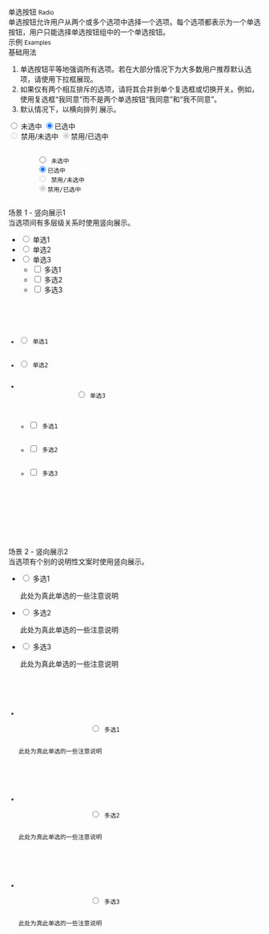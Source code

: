 <div class="mb40">
    <div class="fontsize-20">单选按钮 <small>Radio</small></div>
    <div class="color-999 mt4">单选按钮允许用户从两个或多个选项中选择一个选项。每个选项都表示为一个单选按钮，用户只能选择单选按钮组中的一个单选按钮。</div>
</div>

<div class="fontsize-16 mb10">示例 <small>Examples</small></div>

<div class="example">
    <div class="content">
        <div class="content-header">
            <div>基础用法</div>
            <ol>
                <li>单选按钮平等地强调所有选项。若在大部分情况下为大多数用户推荐默认选项，请使用下拉框展现。</li>
                <li>如果仅有两个相互排斥的选项，请将其合并到单个复选框或切换开关。例如，使用复选框“我同意”而不是两个单选按钮“我同意”和“我不同意”。</li>
                <li>默认情况下，以横向排列 展示。</li>
            </ol>
        </div>
        <div class="content-body">
            <div>
                <label><input type="radio"> 未选中</label>
                <label><input type="radio" checked>已选中</label>
            </div>
            <div>
                <label><input type="radio" disabled> 禁用/未选中</label>
                <label><input type="radio" checked disabled>禁用/已选中</label>
            </div>
        </div>
    </div>
    <pre><code class="hljs html">
        <label><input type="radio"> 未选中</label>
        <label><input type="radio" checked>已选中</label>
        <label><input type="radio" disabled> 禁用/未选中</label>
        <label><input type="radio" checked disabled>禁用/已选中</label>
    </code></pre>
</div>

<div class="example">
    <div class="content">
        <div class="content-header">
            <div>场景 1 - 竖向展示1</div>
            <div class="color-999 mt6">当选项间有多层级关系时使用竖向展示。</div>
        </div>
        <div class="content-body">
            <ul class="checklist">
                <li><label><input type="radio" name="sss"> 单选1</label></li>
                <li><label><input type="radio" name="sss"> 单选2</label></li>
                <li>
                    <label><input type="radio" name="sss"> 单选3</label>
                    <ul class="checklist">
                        <li><label><input type="checkbox"> 多选1</label></li>
                        <li><label><input type="checkbox"> 多选2</label></li>
                        <li><label><input type="checkbox"> 多选3</label></li>
                    </ul>
                </li>
            </ul>
        </div>
    </div>
    <pre><code class="hljs html">
        <ul class="checklist">
            <li><label><input type="radio" name="sss"> 单选1</label></li>
            <li><label><input type="radio" name="sss"> 单选2</label></li>
            <li>
                <label><input type="radio" name="sss"> 单选3</label>
                <ul class="checklist">
                    <li><label><input type="checkbox"> 多选1</label></li>
                    <li><label><input type="checkbox"> 多选2</label></li>
                    <li><label><input type="checkbox"> 多选3</label></li>
                </ul>
            </li>
        </ul>
    </code></pre>
</div>

<div class="example">
    <div class="content">
        <div class="content-header">
            <div>场景 2 - 竖向展示2</div>
            <div class="color-999 mt6">当选项有个别的说明性文案时使用竖向展示。</div>
        </div>
        <div class="content-body">
            <ul class="checklist">
                <li>
                    <label>
                        <input type="radio" name="sss"> 多选1
                        <p class="desc">此处为真此单选的一些注意说明</p>
                    </label>
                </li>
                <li>
                    <label>
                        <input type="radio" name="sss"> 多选2
                        <p class="desc">此处为真此单选的一些注意说明</p>
                    </label>
                </li>
                <li>
                    <label>
                        <input type="radio" name="sss"> 多选3
                        <p class="desc">此处为真此单选的一些注意说明</p>
                    </label>
                </li>
            </ul>
        </div>
    </div>
    <pre><code class="hljs html">
        <ul class="checklist">
            <li>
                <label>
                    <input type="radio" name="sss"> 多选1
                    <p class="desc">此处为真此单选的一些注意说明</p>
                </label>
            </li>
            <li>
                <label>
                    <input type="radio" name="sss"> 多选2
                    <p class="desc">此处为真此单选的一些注意说明</p>
                </label>
            </li>
            <li>
                <label>
                    <input type="radio" name="sss"> 多选3
                    <p class="desc">此处为真此单选的一些注意说明</p>
                </label>
            </li>
        </ul>
    </code></pre>
</div>
